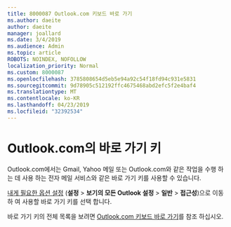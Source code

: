 ```yaml
---
title: 8000087 Outlook.com 키보드 바로 가기
ms.author: daeite
author: daeite
manager: joallard
ms.date: 3/4/2019
ms.audience: Admin
ms.topic: article
ROBOTS: NOINDEX, NOFOLLOW
localization_priority: Normal
ms.custom: 8000087
ms.openlocfilehash: 3785808654d5eb5e94a92c54f18fd94c931e5831
ms.sourcegitcommit: 9d78905c512192ffc4675468abd2efc5f2e4baf4
ms.translationtype: MT
ms.contentlocale: ko-KR
ms.lasthandoff: 04/23/2019
ms.locfileid: "32392534"
---
```

# <a name="keyboard-shortcuts-in-outlookcom"></a>Outlook.com의 바로 가기 키

Outlook.com에서는 Gmail, Yahoo 메일 또는 Outlook.com와 같은 작업을 수행 하는 데 사용 하는 전자 메일 서비스와 같은 바로 가기 키를 사용할 수 있습니다.

[내게 필요한 옵션 설정](https://go.microsoft.com/fwlink/?linkid=2080840) (**설정** > **보기의 모든 Outlook 설정** > **일반** > **접근성**)으로 이동 하 여 사용할 바로 가기 키를 선택 합니다.

바로 가기 키의 전체 목록을 보려면 [Outlook.com 키보드 바로 가기](https://support.office.com/article/708d907e-4398-4fc6-9a9a-4fc72bccec16)를 참조 하십시오.